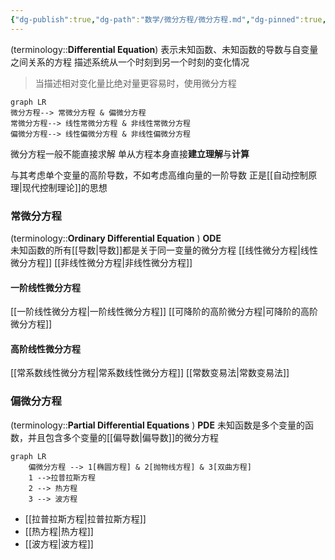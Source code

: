 ```yaml
---
{"dg-publish":true,"dg-path":"数学/微分方程/微分方程.md","dg-pinned":true,"tags":["Continuous","Equation"],"permalink":"/数学/微分方程/微分方程/","pinned":true,"dgPassFrontmatter":true,"noteIcon":"","created":"2024-05-21T15:20:28.217+08:00","updated":"2024-08-24T13:24:12.078+08:00"}
---
```


(terminology::**Differential Equation**)
表示未知函数、未知函数的导数与自变量之间关系的方程
描述系统从一个时刻到另一个时刻的变化情况
>当描述相对变化量比绝对量更容易时，使用微分方程



```mermaid
graph LR
微分方程--> 常微分方程 & 偏微分方程
常微分方程--> 线性常微分方程 & 非线性常微分方程
偏微分方程--> 线性偏微分方程 & 非线性偏微分方程
```


微分方程一般不能直接求解
单从方程本身直接**建立理解**与**计算**

与其考虑单个变量的高阶导数，不如考虑高维向量的一阶导数
正是[[自动控制原理\|现代控制理论]]的思想
### 常微分方程
(terminology::**Ordinary Differential Equation** )  **ODE**  
未知函数的所有[[导数\|导数]]都是关于同一变量的微分方程
[[线性微分方程\|线性微分方程]]
[[非线性微分方程\|非线性微分方程]]
#### 一阶线性微分方程
[[一阶线性微分方程\|一阶线性微分方程]]
[[可降阶的高阶微分方程\|可降阶的高阶微分方程]]
#### 高阶线性微分方程
[[常系数线性微分方程\|常系数线性微分方程]]
[[常数变易法\|常数变易法]]

### 偏微分方程
(terminology::**Partial Differential Equations** )  **PDE**
未知函数是多个变量的函数，并且包含多个变量的[[偏导数\|偏导数]]的微分方程

```mermaid
graph LR
	偏微分方程 --> 1[椭圆方程] & 2[抛物线方程] & 3[双曲方程]
	1 -->拉普拉斯方程
	2 --> 热方程
	3 --> 波方程
```

-  [[拉普拉斯方程\|拉普拉斯方程]]
-  [[热方程\|热方程]]
-  [[波方程\|波方程]]

